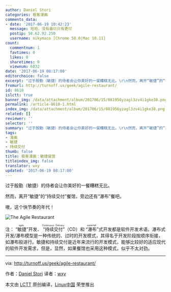 ```yaml
---
author: Daniel Stori
categories: 极客漫画
comments_data:
- date: '2017-06-19 10:42:23'
  message: 哈哈，没有最烂只有更烂
  postip: 58.62.92.250
  username: nikymaco [Chrome 58.0|Mac 10.11]
count:
  commentnum: 1
  favtimes: 0
  likes: 0
  sharetimes: 0
  viewnum: 6832
date: '2017-06-19 08:17:00'
editorchoice: false
excerpt: "过于殷勤（敏捷）的侍者会让你美好的一餐糟糕无比。\r\n然而，离开“敏捷”的“持续交付”餐馆，旁边还有“瀑布”餐吧。\r\n嗷，这个快节奏的年代！"
fromurl: http://turnoff.us/geek/agile-restaurant/
id: 8610
islctt: true
banner_img: /data/attachment/album/201706/15/081956yzagl3zv4i1gke38.png.large.jpg
permalink: /article-8610-1.html
index_img: /data/attachment/album/201706/15/081956yzagl3zv4i1gke38.png.thumb.jpg
related: []
reviewer: ''
selector: ''
summary: "过于殷勤（敏捷）的侍者会让你美好的一餐糟糕无比。\r\n然而，离开“敏捷”的“持续交付”餐馆，旁边还有“瀑布”餐吧。\r\n嗷，这个快节奏的年代！"
tags:
- 漫画
- 敏捷
- 持续交付
thumb: false
title: 极客漫画：敏捷餐馆
titleindex_img: false
translator: wxy
updated: '2017-06-19 08:17:00'
---
```


过于殷勤（敏捷）的侍者会让你美好的一餐糟糕无比。


然而，离开“敏捷”的“持续交付”餐馆，旁边还有“瀑布”餐吧。


嗷，这个快节奏的年代！


![The Agile Restaurant](/data/attachment/album/201706/15/081956yzagl3zv4i1gke38.png)


注：<ruby> “敏捷” <rp>  （ </rp> <rt>  agile </rt> <rp>  ） </rp></ruby>开发、<ruby> “持续交付” <rp>  （ </rp> <rt>  Continuous Delivery </rt> <rp>  ） </rp></ruby>（CD）和<ruby> “瀑布” <rp>  （ </rp> <rt>  waterfall </rt> <rp>  ） </rp></ruby>式开发都是软件开发术语。瀑布式开发/瀑布模型是一种传统的、过时的开发模式，其得名于开发阶段按顺序衔接，如瀑布般进行。敏捷和持续交付是近年来流行的开发模式，能够比较好的适应现代的软件开发需求，但是，显然，如果餐馆也采用这种模式，似乎不太对劲。




---


via: <http://turnoff.us/geek/agile-restaurant/>


作者：[Daniel Stori](http://turnoff.us/about/) 译者：[wxy](https://github.com/wxy)


本文由 [LCTT](https://github.com/LCTT/TranslateProject) 原创编译，[Linux中国](https://linux.cn/) 荣誉推出